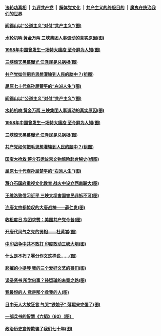 

####  [法轮功真相](../../../../basic/blob/master/README.md?t=06280902) &nbsp;|&nbsp; [九评共产党](../../../../9ping.md/blob/master/README.md?t=06280902) &nbsp;|&nbsp; [解体党文化](../../../../jtdwh.md/blob/master/README.md?t=06280902)  &nbsp;|&nbsp; [共产主义的终极目的](../../../../gczydzjmd.md/blob/master/README.md?t=06280902) &nbsp;|&nbsp; [魔鬼在统治我们的世界](../../../../mgztzwmdsj.md/blob/master/README.md?t=06280902) 

#### [阎锡山以“公道主义”对付“共产主义”(图)](../pages/p6/937686.md?t=06280902) 

#### [水轮机响 黄金万两 三峡集团人事调动的真实原因(图)](../pages/p6/937524.md?t=06280902) 

#### [1958年中国曾发生一场特大瘟疫 至今鲜为人知(图)](../pages/p6/937699.md?t=06280902) 

#### [三峡惊天黑幕曝光 江泽民是总祸根(图)](../pages/p6/937513.md?t=06280902) 

#### [共产党如何把毛思想灌输到人民的脑中？(组图)](../pages/p6/937341.md?t=06280902) 

#### [屈原七十代裔孙屈楚平的“右派人生”(图)](../pages/p6/936524.md?t=06280902) 

#### [阎锡山以“公道主义”对付“共产主义”(图)](../pages/p6/937686.md?t=06280902) 

#### [水轮机响 黄金万两 三峡集团人事调动的真实原因(图)](../pages/p6/937524.md?t=06280902) 

#### [1958年中国曾发生一场特大瘟疫 至今鲜为人知(图)](../pages/p6/937699.md?t=06280902) 

#### [三峡惊天黑幕曝光 江泽民是总祸根(图)](../pages/p6/937513.md?t=06280902) 

#### [共产党如何把毛思想灌输到人民的脑中？(组图)](../pages/p6/937341.md?t=06280902) 

#### [国宝大抢救 蒋介石运故宫文物惊险赴台秘史(组图)](../pages/p6/934957.md?t=06280902) 

#### [屈原七十代裔孙屈楚平的“右派人生”(图)](../pages/p6/936524.md?t=06280902) 

#### [蒋介石国府重视文化教育 战火中设立西南联大(图)](../pages/p6/937070.md?t=06280902) 

#### [王维洛致信习近平 三峡大坝害国害民非拆不可(图)](../pages/p6/937509.md?t=06280902) 

#### [连唐太宗都惊叹的大唐战神——薛仁贵(图)](../pages/p6/936527.md?t=06280902) 

#### [收租度日 抱团求赞：美国共产党今昔(图)](../pages/p6/937312.md?t=06280902) 

#### [开唐代风气之先的贤相——杜黄裳(图)](../pages/p6/932911.md?t=06280902) 

#### [中印战争中共不敢打 印度敢动三峡大坝(图)](../pages/p6/937491.md?t=06280902) 

#### [什么是不朽？零分作文这样说……(图)](../pages/p6/937290.md?t=06280902) 

#### [悲摧的小提琴 我的三个爱好文艺的哥们(图)](../pages/p6/937171.md?t=06280902) 

#### [读圣贤书 所学何事？孙运璿的未竟之路(图)](../pages/p6/934952.md?t=06280902) 

#### [我最恨的人 竟是那个救我的人(图)](../pages/p6/937293.md?t=06280902) 

#### [目中无人大放狂言 气哭“铁娘子” 薄熙来完蛋了(图)](../pages/p6/936525.md?t=06280902) 

#### [一部兵书的智慧《六韬》(60)（图）](../pages/p6/931159.md?t=06280902) 

#### [政治历史宣传欺骗了我们七十年(图)](../pages/p6/937285.md?t=06280902) 

